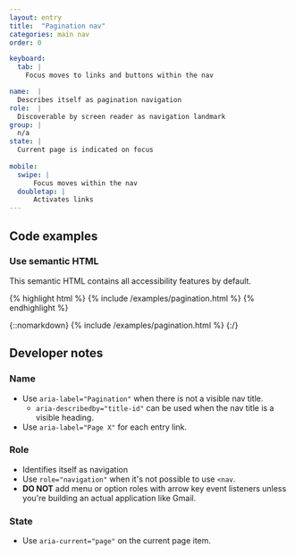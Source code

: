 ```yaml
---
layout: entry
title:  "Pagination nav"
categories: main nav
order: 0

keyboard:
  tab: |
    Focus moves to links and buttons within the nav

name:  |
  Describes itself as pagination navigation
role:  |
  Discoverable by screen reader as navigation landmark
group: |
  n/a
state: |
  Current page is indicated on focus
        
mobile:
  swipe: |
      Focus moves within the nav
  doubletap: |
      Activates links
---
```


## Code examples

### Use semantic HTML
This semantic HTML contains all accessibility features by default.

{% highlight html %}
{% include /examples/pagination.html %}
{% endhighlight %}

{::nomarkdown}
{% include /examples/pagination.html %}
{:/}


## Developer notes

### Name

- Use `aria-label="Pagination"` when there is not a visible nav title.
  - `aria-describedby="title-id"` can be used when the nav title is a visible heading.
- Use `aria-label="Page X"` for each entry link.

### Role

- Identifies itself as navigation
- Use `role="navigation"` when it's not possible to use `<nav`. 
- **DO NOT** add menu or option roles with arrow key event listeners unless you're building an actual application like Gmail.

### State

- Use `aria-current="page"` on the current page item.